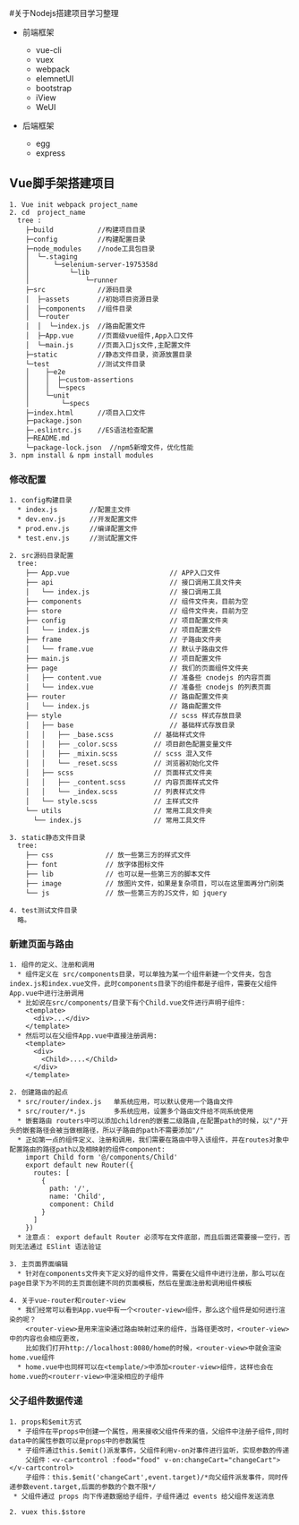 #关于Nodejs搭建项目学习整理

* 前端框架
  - vue-cli
  - vuex
  - webpack
  - elemnetUI
  - bootstrap
  - iView
  - WeUI

* 后端框架
    - egg
    - express

## Vue脚手架搭建项目
    1. Vue init webpack project_name
    2. cd  project_name
      tree :
        ├─build           //构建项目目录
        ├─config          //构建配置目录
        ├─node_modules    //node工具包目录
        │  └─.staging
        │      └─selenium-server-1975358d
        │          └─lib
        │              └─runner
        ├─src             //源码目录
        │  ├─assets       //初始项目资源目录
        │  ├─components   //组件目录
        │  └─router
        │  │  └─index.js  //路由配置文件
        │  ├─App.vue      //页面级vue组件,App入口文件
        │  └─main.js      //页面入口js文件,主配置文件
        ├─static          //静态文件目录，资源放置目录
        └─test            //测试文件目录
        │    ├─e2e
        │    │  ├─custom-assertions
        │    │  └─specs
        │    └─unit
        │        └─specs
        ├─index.html      //项目入口文件
        ├─package.json
        ├─.eslintrc.js    //ES语法检查配置
        ├─README.md
        └─package-lock.json  //npm5新增文件，优化性能
    3. npm install & npm install modules

### 修改配置
    1. config构建目录
      * index.js        //配置主文件
      * dev.env.js      //开发配置文件
      * prod.env.js     //编译配置文件
      * test.env.js     //测试配置文件

    2. src源码目录配置
      tree:
        ├── App.vue                         // APP入口文件
        ├── api                             // 接口调用工具文件夹
        │   └── index.js                    // 接口调用工具
        ├── components                      // 组件文件夹，目前为空
        ├── store                           // 组件文件夹，目前为空
        ├── config                          // 项目配置文件夹
        │   └── index.js                    // 项目配置文件
        ├── frame                           // 子路由文件夹
        │   └── frame.vue                   // 默认子路由文件
        ├── main.js                         // 项目配置文件
        ├── page                            // 我们的页面组件文件夹
        │   ├── content.vue                 // 准备些 cnodejs 的内容页面
        │   └── index.vue                   // 准备些 cnodejs 的列表页面
        ├── router                          // 路由配置文件夹
        │   └── index.js                    // 路由配置文件
        ├── style                           // scss 样式存放目录
        │   ├── base                        // 基础样式存放目录
        │   │   ├── _base.scss          // 基础样式文件
        │   │   ├── _color.scss         // 项目颜色配置变量文件
        │   │   ├── _mixin.scss         // scss 混入文件
        │   │   └── _reset.scss         // 浏览器初始化文件
        │   ├── scss                    // 页面样式文件夹
        │   │   ├── _content.scss       // 内容页面样式文件
        │   │   └── _index.scss         // 列表样式文件
        │   └── style.scss              // 主样式文件
        └── utils                       // 常用工具文件夹
          └── index.js                  // 常用工具文件

    3. static静态文件目录
      tree:
        ├── css             // 放一些第三方的样式文件
        ├── font            // 放字体图标文件
        ├── lib             // 也可以是一些第三方的脚本文件
        ├── image           // 放图片文件，如果是复杂项目，可以在这里面再分门别类
        └── js              // 放一些第三方的JS文件，如 jquery

    4. test测试文件目录
      略。

### 新建页面与路由
    1. 组件的定义、注册和调用
      * 组件定义在 src/components目录，可以单独为某一个组件新建一个文件夹，包含index.js和index.vue文件，此时components目录下的组件都是子组件，需要在父组件App.vue中进行注册调用
      * 比如说在src/components/目录下有个Child.vue文件进行声明子组件:
        <template>
          <div>...</div>
        </template>
      * 然后可以在父组件App.vue中直接注册调用:
        <template>
          <div>
            <Child>....</Child>
          </div>
        </template>

    2. 创建路由的起点
      * src/router/index.js   单系统应用，可以默认使用一个路由文件
      * src/router/*.js       多系统应用，设置多个路由文件给不同系统使用
      * 嵌套路由 routers中可以添加children的嵌套二级路由,在配置path的时候，以"/"开头的嵌套路径会被当做根路径，所以子路由的path不需要添加"/"
      * 正如第一点的组件定义、注册和调用，我们需要在路由中导入该组件，并在routes对象中配置路由的路径path以及相映射的组件component:
        import Child form '@/components/Child'
        export default new Router({
          routes: [
            {
              path: '/',
              name: 'Child',
              component: Child
            }
          ]
        })
      * 注意点： export default Router 必须写在文件底部，而且后面还需要接一空行，否则无法通过 ESlint 语法验证

    3. 主页面界面编辑
      * 针对在components文件夹下定义好的组件文件，需要在父组件中进行注册，那么可以在page目录下为不同的主页面创建不同的页面模板，然后在里面注册和调用组件模板

    4. 关于vue-router和router-view
      * 我们经常可以看到App.vue中有一个<router-view>组件，那么这个组件是如何进行渲染的呢？
        <router-view>是用来渲染通过路由映射过来的组件，当路径更改时，<router-view>中的内容也会相应更改，
        比如我们打开http://localhost:8080/home的时候，<router-view>中就会渲染home.vue组件
      * home.vue中也同样可以在<template/>中添加<router-view>组件，这样也会在home.vue的<routerr-view>中渲染相应的子组件

### 父子组件数据传递
    1. props和$emit方式
      * 子组件在平props中创建一个属性，用来接收父组件传来的值，父组件中注册子组件,同时data中的属性参数可以是props中的参数属性
      * 子组件通过this.$emit()派发事件，父组件利用v-on对事件进行监听，实现参数的传递
        父组件：<v-cartcontrol :food="food" v-on:changeCart="changeCart"></v-cartcontrol>
        子组件：this.$emit('changeCart',event.target)/*向父组件派发事件，同时传递参数event.target,后面的参数的个数不限*/
     * 父组件通过 props 向下传递数据给子组件，子组件通过 events 给父组件发送消息

    2. vuex this.$store
